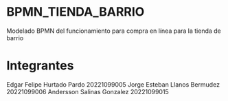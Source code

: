# BPMN_TIENDA_BARRIO
Modelado BPMN del funcionamiento para compra en línea para la tienda de barrio

# Integrantes
Edgar Felipe Hurtado Pardo     20221099005
Jorge Esteban Llanos Bermudez  20221099006
Andersson Salinas Gonzalez     20221099015



